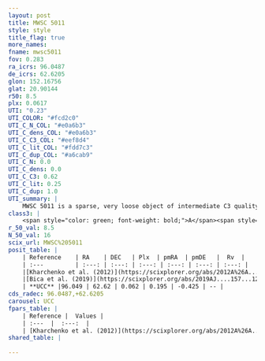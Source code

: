 ```yaml
---
layout: post
title: MWSC 5011
style: style
title_flag: true
more_names: 
fname: mwsc5011
fov: 0.283
ra_icrs: 96.0487
de_icrs: 62.6205
glon: 152.16756
glat: 20.90144
r50: 8.5
plx: 0.0617
UTI: "0.23"
UTI_COLOR: "#fcd2c0"
UTI_C_N_COL: "#e0a6b3"
UTI_C_dens_COL: "#e0a6b3"
UTI_C_C3_COL: "#eef8d4"
UTI_C_lit_COL: "#fdd7c3"
UTI_C_dup_COL: "#a6cab9"
UTI_C_N: 0.0
UTI_C_dens: 0.0
UTI_C_C3: 0.62
UTI_C_lit: 0.25
UTI_C_dup: 1.0
UTI_summary: |
    MWSC 5011 is a sparse, very loose object of intermediate C3 quality. It is poorly studied in the literature, with no articles listed in the last 6 years.<br><br><span style="color: #99180f; font-weight: bold;">Warning: </span>contains less than 25 stars with <i>P>0.5</i> estimated.
class3: |
    <span style="color: green; font-weight: bold;">A</span><span style="color: red; font-weight: bold;">C</span>
r_50_val: 8.5
N_50_val: 16
scix_url: MWSC%205011
posit_table: |
    | Reference    | RA    | DEC   | Plx  | pmRA  | pmDE   |  Rv  |
    | :---         | :---: | :---: | :---: | :---: | :---: | :---: |
    |[Kharchenko et al. (2012)](https://scixplorer.org/abs/2012A%26A...543A.156K) | 96.15 | 62.63 | -- | 2.24 | -0.94 | -- |
    |[Bica et al. (2019)](https://scixplorer.org/abs/2019AJ....157...12B) | 96.138 | 62.633 | -- | -- | -- | -- |
    | **UCC** |96.049 | 62.62 | 0.062 | 0.195 | -0.425 | -- | 
cds_radec: 96.0487,+62.6205
carousel: UCC
fpars_table: |
    | Reference |  Values |
    | :---  |  :---:  |
    | [Kharchenko et al. (2012)](https://scixplorer.org/abs/2012A%26A...543A.156K) | `e_bv=0.083, distance=1272, log_age=9.45` |
shared_table: |
    
---
```

